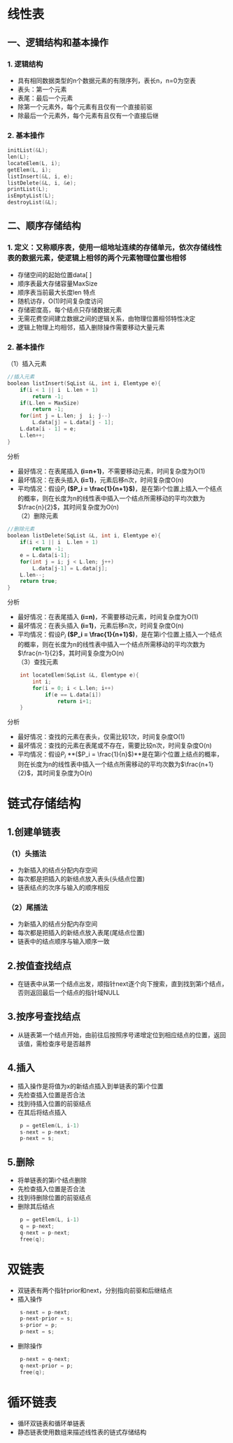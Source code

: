 # 线性表
## 一、逻辑结构和基本操作
### 1. 逻辑结构
- 具有相同数据类型的n个数据元素的有限序列，表长n，n=0为空表
- 表头：第一个元素
- 表尾：最后一个元素
- 除第一个元素外，每个元素有且仅有一个直接前驱
- 除最后一个元素外，每个元素有且仅有一个直接后继
### 2. 基本操作
```c++
initList(&L);
len(L);
locateElem(L, i);
getElem(L, i);
listInsert(&L, i, e);
listDelete(&L, i, &e);
printList(L);
isEmptyList(L);
destroyList(&L);
```

## 二、顺序存储结构
### 1. 定义：又称顺序表，使用一组地址连续的存储单元，依次存储线性表的数据元素，使逻辑上相邻的两个元素物理位置也相邻
- 存储空间的起始位置data[ ]
- 顺序表最大存储容量MaxSize
- 顺序表当前最大长度len
特点
- 随机访存，O(1)时间复杂度访问
- 存储密度高，每个结点只存储数据元素
- 无需花费空间建立数据之间的逻辑关系，由物理位置相邻特性决定
- 逻辑上物理上均相邻，插入删除操作需要移动大量元素
### 2. 基本操作  
（1）插入元素
```c++
//插入元素
boolean listInsert(SqList &L, int i, Elemtype e){
	if(i < 1 || i  L.len + 1)
		return -1;
	if(L.len = MaxSize)
		return -1;
	for(int j = L.len; j  i; j--)
		L.data[j] = L.data[j - 1];
	L.data[i - 1] = e;
	L.len++;
}
```
分析
- 最好情况：在表尾插入 **(i=n+1)**，不需要移动元素，时间复杂度为O(1)  
- 最坏情况：在表头插入 **(i=1)**，元素后移n次，时间复杂度O(n)  
- 平均情况：假设$P_i$ **($P_i = \frac{1}{n+1}$)**，是在第i个位置上插入一个结点的概率，则在长度为n的线性表中插入一个结点所需移动的平均次数为$\frac{n}{2}$，其时间复杂度为O(n)  
（2）删除元素
```c++
//删除元素
boolean listDelete(SqList &L, int i, Elemtype e){
	if(i < 1 || i  L.len + 1)
		return -1;
	e = L.data[i-1];
	for(int j = i; j < L.len; j++)
		L.data[j-1] = L.data[j];
	L.len--;
	return true;
}
```
分析
- 最好情况：在表尾插入 **(i=n)**，不需要移动元素，时间复杂度为O(1)  
- 最坏情况：在表头插入 **(i=1)**，元素后移n次，时间复杂度O(n)  
- 平均情况：假设$P_i$ **($P_i = \frac{1}{n+1}$)**，是在第i个位置上插入一个结点的概率，则在长度为n的线性表中插入一个结点所需移动的平均次数为$\frac{n-1}{2}$，其时间复杂度为O(n)  
（3）查找元素
```c++
	int locateElem(SqList &L, Elemtype e){
		int i;
		for(i = 0; i < L.len; i++)
			if(e == L.data[i])
				return i+1;
	}
```
分析
- 最好情况：查找的元素在表头，仅需比较1次，时间复杂度O(1)
- 最坏情况：查找的元素在表尾或不存在，需要比较n次，时间复杂度O(n)  
- 平均情况：假设$P_i$ **($P_i = \frac{1}{n}$)**是在第i个位置上结点的概率，则在长度为n的线性表中插入一个结点所需移动的平均次数为$\frac{n+1}{2}$，其时间复杂度为O(n)  
# 链式存储结构
## 1.创建单链表
### （1）头插法
- 为新插入的结点分配内存空间
- 每次都是把插入的新结点放入表头(头结点位置)
- 链表结点的次序与输入的顺序相反
### （2）尾插法
- 为新插入的结点分配内存空间
- 每次都是把插入的新结点放入表尾(尾结点位置)
- 链表中的结点顺序与输入顺序一致
## 2.按值查找结点
- 在链表中从第一个结点出发，顺指针next逐个向下搜索，直到找到第i个结点，否则返回最后一个结点的指针域NULL
## 3.按序号查找结点
- 从链表第一个结点开始，由前往后按照序号递增定位到相应结点的位置，返回该值，需检查序号是否越界
## 4.插入
- 插入操作是将值为x的新结点插入到单链表的第i个位置
- 先检查插入位置是否合法
- 找到待插入位置的前驱结点
- 在其后将结点插入
```c++
	p = getElem(L, i-1)
	s-next = p-next;
	p-next = s;
```
## 5.删除
- 将单链表的第i个结点删除
- 先检查插入位置是否合法
- 找到待删除位置的前驱结点
- 删除其后结点
```c++
	p = getElem(L, i-1)
	q = p-next;
	q-next = p-next;
	free(q);
```
# 双链表
- 双链表有两个指针prior和next，分别指向前驱和后继结点
- 插入操作
```c++
	s-next = p-next;
	p-next-prior = s;
	s-prior = p;
	p-next = s;
```
- 删除操作
```c++
	p-next = q-next;
	q-next-prior = p;
	free(q);
```
# 循环链表
- 循环双链表和循环单链表
- 静态链表使用数组来描述线性表的链式存储结构